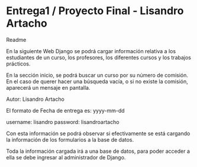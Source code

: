# Entrega1 / Proyecto Final - Lisandro Artacho

Readme

En la siguiente Web Django se podrá cargar información relativa a los estudiantes de un curso, los profesores, los diferentes cursos y los trabajos prácticos.

En la sección inicio, se podrá buscar un curso por su número de comisión.
En el caso de querer hacer una búsqueda vacía, o si no existe la comisión, aparecerá un mensaje en pantalla.

Autor: Lisandro Artacho

El formato de Fecha de entrega es: yyyy-mm-dd

username: lisandro
password: lisandroartacho

Con esta información se podrá observar si efectivamente se está cargando la información de los formularios a la base de datos.

Toda la información cargada irá a una base de datos, para poder acceder a ella se debe ingresar al administrador de Django.
